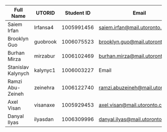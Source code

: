 | Full Name | UTORID | Student ID | Email | Best Way to Contact |Discord Username | 
|-----------|--------|------------|-------|---------------------|------------------| 
| Saiem Irfan | Irfansa4 | 1005991456 | saiem.irfan@mail.utoronto.ca | Phone - 437 345 9802 | Epickduckz1#3548 |
| Brooklyn Guo | guobrook | 1006075523 | brooklyn.guo@mail.utoronto.ca | Phone - 647 684 4848 | broproguo#7899 |
| Burhan Mirza | mirzabur | 1006102469 | burhan.mirza@mail.utoronto.ca | Phone - 905 463 8377 | burnyhammers#9111 |
| Stanislav Kalynych | kalynyc1 | 1006003227 | Email | Best Way to stanislav.kalynych@mail.utoronto.ca |Phone - 647 712 5066 | root#7180
| Ramzi Abu-Zeineh | zeinehra | 1006122740 | ramzi.abuzeineh@mail.utoronto.ca | Phone - 647 202 1757 | allow\_moto#6800 |
| Axel Visan | visanaxe | 1005929453 | axel.visan@mail.utoronto.ca | 416-616-3500 |ax8l#6721 |
| Danyal Ilyas | ilyasdan | 1006309996 | danyal.ilyas@mail.utoronto.ca | 647-391-9983|danny87#3574 |

